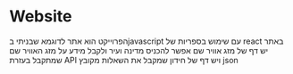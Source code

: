 # Website

הפרוייקט הוא אתר לדוגמא שבניתי בjavascript עם שימוש בספריות של react
באתר יש דף של מזג אוויר שם אפשר להכניס מדינה ועיר ולקבל מידע על מזג האוויר שם שמתקבל בעזרת API
ויש דף של חידון שמקבל את השאלות מקובץ json


